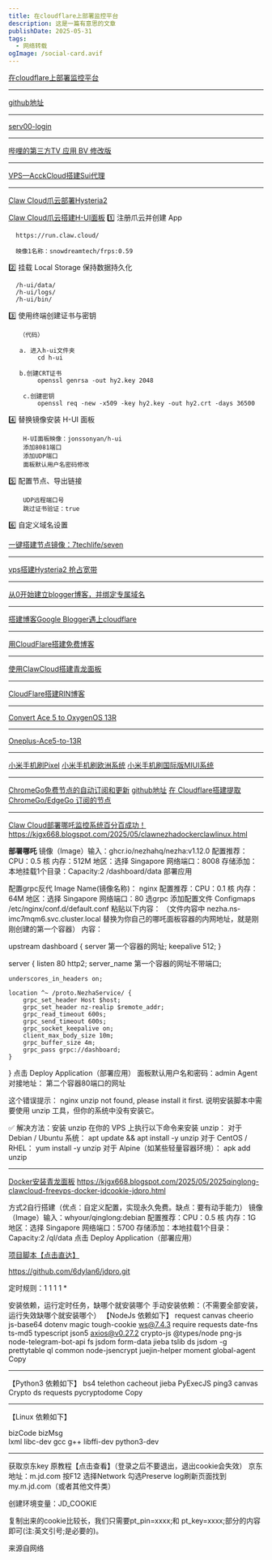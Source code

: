 ```yaml
---
title: 在cloudflare上部署监控平台
description: 这是一篇有意思的文章
publishDate: 2025-05-31
tags:
  - 网络转载
ogImage: /social-card.avif
---
```

[在cloudflare上部署监控平台](https://www.youtube.com/watch?v=jisEpcqDego "在cloudflare上部署监控平台")

----------------------------------------------------------

[github地址](https://github.com/zaunist/xugou "github地址")

----------------------------------------------------------

[serv00-login](https://github.com/WowYiJiu/serv00-login "serv00-login")

----------------------------------------------------------

[哔哩的第三方TV 应用 BV 修改版](https://github.com/Frost819/bv "哔哩哔哩 的第三方 Android TV 应用 BV 的个人修改版")

----------------------------------------------------------

[VPS—AcckCloud搭建Sui代理](https://www.youtube.com/watch?v=NUyJe0w59io "VPS—AcckCloud搭建Sui代理")

----------------------------------------------------------
[Claw Cloud爪云部署Hysteria2](https://www.youtube.com/watch?v=WSlXh8vz2I4 "Claw Cloud爪云部署Hysteria2")

[Claw Cloud爪云搭建H-UI面板](https://www.youtube.com/watch?v=lr4Ory3MtQM "Claw Cloud爪云搭建H-UI面板")
1️⃣ 注册爪云并创建 App

      https://run.claw.cloud/

      映像1名称：snowdreamtech/frps:0.59

2️⃣ 挂载 Local Storage 保持数据持久化

      /h-ui/data/
      /h-ui/logs/
      /h-ui/bin/

3️⃣ 使用终端创建证书与密钥

       （代码）

       a. 进入h-ui文件夹
            cd h-ui

       b.创建CRT证书
            openssl genrsa -out hy2.key 2048

        c.创建密钥
            openssl req -new -x509 -key hy2.key -out hy2.crt -days 36500

4️⃣ 替换镜像安装 H-UI 面板

        H-UI面板映像：jonssonyan/h-ui
        添加8081端口
        添加UDP端口
        面板默认用户名密码修改

5️⃣ 配置节点、导出链接

        UDP远程端口号
        跳过证书验证：true

6️⃣ 自定义域名设置



[一键搭建节点镜像：7techlife/seven](https://www.youtube.com/watch?v=feVB38bQqLM "一键搭建节点镜像：7techlife/seven")

----------------------------------------------------------
[vps搭建Hysteria2 抢占宽带](https://www.youtube.com/watch?v=ttqOSrIlL48&t=13s "vps搭建Hysteria2 抢占宽带")

----------------------------------------------------------
[从0开始建立blogger博客，并绑定专属域名](https://www.youtube.com/watch?v=exZxPjH7oKc "从0开始建立自己的blogger博客，并绑定自己的专属域名")

----------------------------------------------------------
[搭建博客Google Blogger遇上cloudflare](https://www.youtube.com/watch?v=f_x8ZZpZeUE "搭建博客Google Blogger遇上cloudflare")

----------------------------------------------------------
[用CloudFlare搭建免费博客](https://www.youtube.com/watch?v=fU9TQ06aGhw&t=469s "用CloudFlare搭建免费博客")

----------------------------------------------------------
[使用ClawCloud搭建青龙面板](https://www.youtube.com/watch?v=wbzvWZydJpA "使用ClawCloud搭建青龙面板")

----------------------------------------------------------
[CloudFlare搭建RIN博客](https://www.youtube.com/watch?v=Zij4EcehANk&t=3s "CloudFlare搭建RIN博客")

----------------------------------------------------------
[Convert Ace 5 to OxygenOS 13R](https://www.youtube.com/watch?v=Y7dY0iRZ0x0 "Convert Ace 5 to OxygenOS 13R")

----------------------------------------------------------
[Oneplus-Ace5-to-13R](https://github.com/kinginu/Oneplus-Ace5-to-13R "Oneplus-Ace5-to-13R")

----------------------------------------------------------
[小米手机刷Pixel](https://www.youtube.com/watch?v=9ZoTWkjMcpg "小米手机刷Pixel")
[小米手机刷欧洲系统](https://www.youtube.com/watch?v=cAb2dmHwzMs "小米手机刷欧洲系统")
[小米手机刷国际版MIUI系统](https://www.youtube.com/watch?v=tibiujxNTfE "小米手机刷国际版MIUI系统")

----------------------------------------------------------
[ChromeGo免费节点的自动订阅和更新](https://www.youtube.com/watch?v=L8BPhUPfdbg "ChromeGo免费节点的自动订阅和更新")
[github地址](https://github.com/shiteThings/extractNodes/blob/main/index.js "github地址")
[在 Cloudflare搭建提取 ChromeGo/EdgeGo 订阅的节点](https://github.com/FFLLZZ/chromego_to_sub "在 Cloudflare搭建提取 ChromeGo/EdgeGo 订阅的节点")

----------------------------------------------------------
[Claw Cloud部署哪吒监控系统百分百成功！](https://www.youtube.com/watch?v=3UJ-CBW70N4 "Claw Cloud部署哪吒监控系统百分百成功！")
https://kjgx668.blogspot.com/2025/05/clawnezhadockerclawlinux.html

**部署哪吒**
镜像（Image）输入：ghcr.io/nezhahq/nezha:v1.12.0
配置推荐：CPU：0.5 核 内存：512M 地区：选择 Singapore
网络端口：8008
存储添加：本地挂载1个目录：Capacity:2
/dashboard/data
部署应用

配置grpc反代
Image Name(镜像名称)： nginx
配置推荐：CPU：0.1 核 内存：64M 地区：选择 Singapore
网络端口：80  选grpc
添加配置文件 Configmaps
/etc/nginx/conf.d/default.conf
粘贴以下内容：
（文件内容中 nezha.ns-imc7mqm6.svc.cluster.local 替换为你自己的哪吒面板容器的内网地址，就是刚刚创建的第一个容器）
内容：

upstream dashboard {
    server 第一个容器的网址;
    keepalive 512;
}

server {
    listen 80 http2;
    server_name 第一个容器的网址不带端口;

    underscores_in_headers on;

    location ^~ /proto.NezhaService/ {
        grpc_set_header Host $host;
        grpc_set_header nz-realip $remote_addr;
        grpc_read_timeout 600s;
        grpc_send_timeout 600s;
        grpc_socket_keepalive on;
        client_max_body_size 10m;
        grpc_buffer_size 4m;
        grpc_pass grpc://dashboard;
    }
}
点击 Deploy Application（部署应用）
面板默认用户名和密码：admin
Agent对接地址： 第二个容器80端口的网址

这个错误提示：
nginx
unzip not found, please install it first.
说明安装脚本中需要使用 unzip 工具，但你的系统中没有安装它。

✅ 解决方法：安装 unzip
在你的 VPS 上执行以下命令来安装 unzip：
对于 Debian / Ubuntu 系统：
apt update && apt install -y unzip
对于 CentOS / RHEL：
yum install -y unzip
对于 Alpine（如某些轻量容器环境）：
apk add unzip

--------------------------------------------------------

[Docker安装青龙面板](https://www.youtube.com/watch?v=xOb6dSuPdcA "Docker安装青龙面板")
https://kjgx668.blogspot.com/2025/05/2025qinglong-clawcloud-freevps-docker-jdcookie-jdpro.html

方式2自行搭建（优点：自定义配置，实现永久免费。缺点：要有动手能力）
镜像（Image）输入：whyour/qinglong:debian
配置推荐：CPU：0.5 核 内存：1G 地区：选择 Singapore
网络端口：5700 
存储添加：本地挂载1个目录：
Capacity:2
/ql/data
点击 Deploy Application（部署应用）

[项目脚本【点击直达】](https://github.com/6dylan6/jdpro "项目脚本【点击直达】")

https://github.com/6dylan6/jdpro.git 

定时规则：1 1 1 1 *

安装依赖，运行定时任务，缺哪个就安装哪个
手动安装依赖：（不需要全部安装，运行失效缺哪个就安装哪个）
【NodeJs 依赖如下】
request
canvas
cheerio
js-base64
dotenv
magic
tough-cookie
ws@7.4.3
require
requests
date-fns
ts-md5
typescript
json5
axios@v0.27.2
crypto-js
@types/node
png-js
node-telegram-bot-api
fs
jsdom
form-data
jieba
tslib
ds
jsdom -g
prettytable
ql
common
node-jsencrypt
juejin-helper
moment
global-agent
Copy

---------------------------------------------------------------

【Python3 依赖如下】
bs4
telethon
cacheout
jieba
PyExecJS
ping3
canvas
Crypto
ds
requests
pycryptodome
Copy

---------------------------------------------------------------

【Linux 依赖如下】

bizCode
bizMsg  
lxml
libc-dev
gcc
g++
libffi-dev
python3-dev

---------------------------------------------------------------
获取京东key
原教程【点击查看】（登录之后不要退出，退出cookie会失效）
京东地址：m.jd.com 按F12 选择Network 勾选Preserve log刷新页面找到my.m.jd.com（或者其他文件类）

创建环境变量：JD_COOKIE

复制出来的cookie比较长，我们只需要pt_pin=xxxx;和 pt_key=xxxx;部分的内容即可(注:英文引号;是必要的)。




















来源自网络
